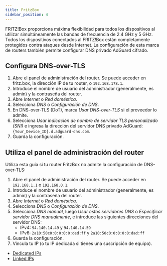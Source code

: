 ```yaml
---
title: FritzBox
sidebar_position: 4
---
```


FRITZ!Box proporciona máxima flexibilidad para todos los dispositivos al utilizar simultáneamente las bandas de frecuencia de 2.4 GHz y 5 GHz. Todos los dispositivos conectados al FRITZ!Box están completamente protegidos contra ataques desde Internet. La configuración de esta marca de routers también permite configurar DNS privado AdGuard cifrado.

## Configura DNS-over-TLS

1. Abre el panel de administración del router. Se puede acceder en fritz.box, la dirección IP de tu router, o `192.168.178.1`.
2. Introduce el nombre de usuario del administrador (generalmente, es admin) y la contraseña del router.
3. Abre _Internet_ o _Red doméstica_.
4. Selecciona _DNS_ o _Configuración de DNS_.
5. En DNS-over-TLS (DoT), marca _Usar DNS-over-TLS_ si el proveedor lo admite.
6. Selecciona _Usar indicación de nombre de servidor TLS personalizado (SNI)_ e ingresa la dirección del servidor DNS privado AdGuard:  `{Your_Device_ID}.d.adguard-dns.com`.
7. Guarda la configuración.

## Utiliza el panel de administración del router

Utiliza esta guía si tu router FritzBox no admite la configuración de DNS-over-TLS:

1. Abre el panel de administración del router. Se puede acceder en `192.168.1.1` o `192.168.0.1`.
2. Introduce el nombre de usuario del administrador (generalmente, es admin) y la contraseña del router.
3. Abre _Internet_ o _Red doméstica_.
4. Selecciona _DNS_ o _Configuración de DNS_.
5. Selecciona _DNS manual_, luego _Usar estos servidores DNS_ o _Especificar servidor DNS manualmente_, e introduce las siguientes direcciones del servidor DNS:
   - IPv4: `94.140.14.49` y `94.140.14.59`
   - IPv6: `2a10:50c0:0:0:0:0:ded:ff` y `2a10:50c0:0:0:0:0:dad:ff`
6. Guarda la configuración.
7. Vincula tu IP (o tu IP dedicada si tienes una suscripción de equipo).

- [Dedicated IPs](/private-dns/connect-devices/other-options/dedicated-ip.md)
- [Linked IPs](/private-dns/connect-devices/other-options/linked-ip.md)
